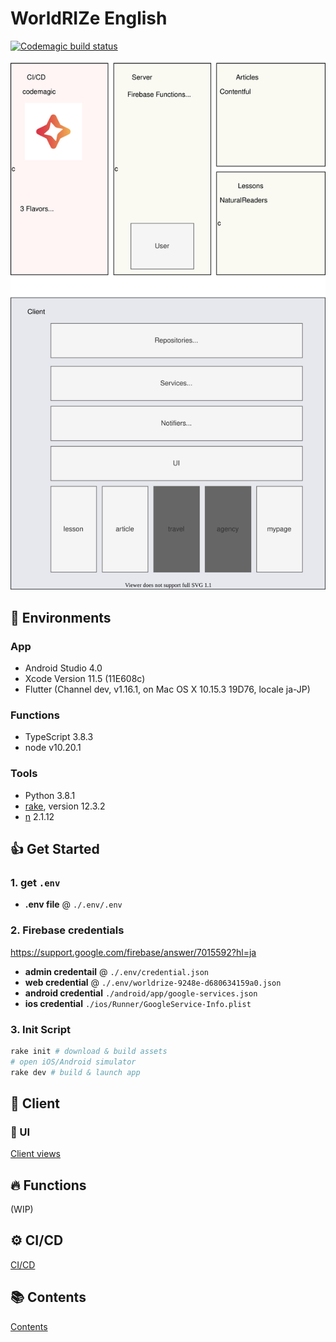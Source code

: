 # WorldRIZe English
[![Codemagic build status](https://api.codemagic.io/apps/5e78acb1064d84000c741bf5/5e78acb1064d84000c741bf4/status_badge.svg)]()

![](figs/overview.svg)

## 🌴 Environments
### App
- Android Studio 4.0
- Xcode Version 11.5 (11E608c)
- Flutter (Channel dev, v1.16.1, on Mac OS X 10.15.3 19D76, locale ja-JP)

### Functions
- TypeScript 3.8.3
- node v10.20.1

### Tools
- Python 3.8.1
- [rake](https://docs.ruby-lang.org/ja/latest/library/rake.html), version 12.3.2
- [n](https://github.com/tj/n) 2.1.12

## 👍 Get Started
### 1. get `.env`
- **.env file** @ `./.env/.env`

### 2. Firebase credentials
<https://support.google.com/firebase/answer/7015592?hl=ja>

- **admin credentail** @ `./.env/credential.json`
- **web credential** @ `./.env/worldrize-9248e-d680634159a0.json`
- **android credential** `./android/app/google-services.json`
- **ios credential** `./ios/Runner/GoogleService-Info.plist`

### 3. Init Script
```bash
rake init # download & build assets
# open iOS/Android simulator
rake dev # build & launch app
```

## 📱 Client
### 🎨 UI
[Client views](view.md)

## 🔥 Functions
(WIP)

## ⚙ CI/CD
[CI/CD](cicd.md)

## 📚 Contents
[Contents](contents.md)
